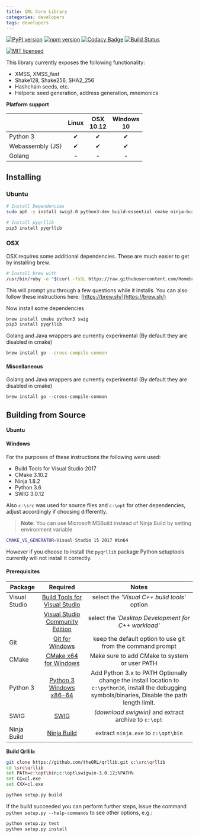 ```yaml
---
title: QRL Core Library
categories: developers
tags: developers
---
```


[![PyPI version](https://badge.fury.io/py/pyqrllib.svg)](https://badge.fury.io/py/pyqrllib)
[![npm version](https://badge.fury.io/js/qrllib.svg)](https://badge.fury.io/js/qrllib)
[![Codacy Badge](https://api.codacy.com/project/badge/Grade/4b34f51616d94362b3447bb2f4df765a)](https://www.codacy.com/app/jleni/qrllib_QRL?utm_source=github.com&utm_medium=referral&utm_content=theQRL/qrllib&utm_campaign=badger)
[![Build Status](https://travis-ci.org/theQRL/qrllib.svg?branch=master)](https://travis-ci.org/theQRL/qrllib)
<!--[![Build status](https://ci.appveyor.com/api/projects/status/mrpo1u5cw2f5d0eb?svg=true)](https://ci.appveyor.com/project/jleni/qrllib-oy5qa)-->
[![MIT licensed](https://img.shields.io/badge/license-MIT-blue.svg)](https://raw.githubusercontent.com/theQRL/qrllib/master/LICENSE)



This library currently exposes the following functionality:  

* XMSS, XMSS_fast
* Shake128, Shake256, SHA2_256
* Hashchain seeds, etc.
* Helpers: seed generation, address generation, mnemonics

**Platform support**

|           | Linux |     OSX<br>10.12     |  Windows<br>10 |
|-----------|:------------:|:-----------:|:--------:|
|Python 3   | &#10004; | &#10004; |    &#10004;     | 
|Webassembly (JS) | &#10004; |  &#10004;  | &#10004; 
| Golang	|	-	|	-	|	-	|


## Installing

### Ubuntu
```bash
# Install Dependencies
sudo apt -y install swig3.0 python3-dev build-essential cmake ninja-build pkg-config

# Install pyqrllib
pip3 install pyqrllib
```

### OSX

OSX requires some additional dependencies. These are much easier to get by installing brew.

```bash
# Install brew with
/usr/bin/ruby -e "$(curl -fsSL https://raw.githubusercontent.com/Homebrew/install/master/install)" 
```

This will prompt you through a few questions while it installs. You can also follow these instructions here: [https://brew.sh/](https://brew.sh/)

Now install some dependencies

```bash
brew install cmake python3 swig
pip3 install pyqrllib
```

Golang and Java wrappers are currently experimental (By default they are disabled in cmake)

```bash
brew install go --cross-compile-common
```


#### Miscellaneous

Golang and Java wrappers are currently experimental (By default they are disabled in cmake)

```
brew install go --cross-compile-common
```

## Building from Source

#### Ubuntu


#### Windows
For the purposes of these instructions the following were used:

* Build Tools for Visual Studio 2017
* CMake 3.10.2
* Ninja 1.8.2
* Python 3.6 
* SWIG 3.0.12 

Also `c:\src` was used for source files and `c:\opt` for other dependencies, adjust accordingly if choosing differently.

> **Note:** You can use Microsoft MSBuild instead of Ninja Build by setting environment variable 


```bash
CMAKE_VS_GENERATOR=Visual Studio 15 2017 Win64
```

However if you choose to install the `pyqrllib` package Python setuptools currently will not install it correctly.

#### Prerequisites


|  	Package		|	Required	|	Notes	|
|-----------|:------------:|:-----------:|
| Visual Studio |  [Build Tools for Visual Studio](https://www.visualstudio.com/downloads/#build-tools-for-visual-studio-2017) | select the *'Visual C++ build tools'*	option |	
|	|	[Visual Studio Community Edition](https://www.visualstudio.com/vs/community/)	| select the *'Desktop Development for C++ workload'*	|
|	Git	|	[Git for Windows](https://gitforwindows.org/)	|	keep the default option to use git from the command prompt	|
|	CMake	|	[CMake x64 for Windows](https://cmake.org/download/)	|	Make sure to add CMake to system or user PATH	|
|	Python 3	|	[Python 3 Windows x86-64](https://www.python.org/downloads/)	|	Add Python 3.x to PATH Optionally change the install location to `c:\python36`, install the debugging symbols/binaries, Disable the path length limit.	| 
|	SWIG 	|	[SWIG](http://swig.org/)	|	*(download swigwin)* and extract archive to `c:\opt`	|
|	Ninja Build 	| [Ninja Build](https://github.com/ninja-build/ninja/releases)	|	extract `ninja.exe` to `c:\opt\bin`	|


**Build Qrllib:**

```bash
git clone https://github.com/theQRL/qrllib.git c:\src\qrllib
cd \src\qrllib
set PATH=c:\opt\bin;c:\opt\swigwin-3.0.12;%PATH%
set CC=cl.exe
set CXX=cl.exe

python setup.py build
```

If the build succeeded you can perform further steps, issue the command ```python setup.py --help-commands``` to see other options, e.g.:
```bash
python setup.py test
python setup.py install
```
